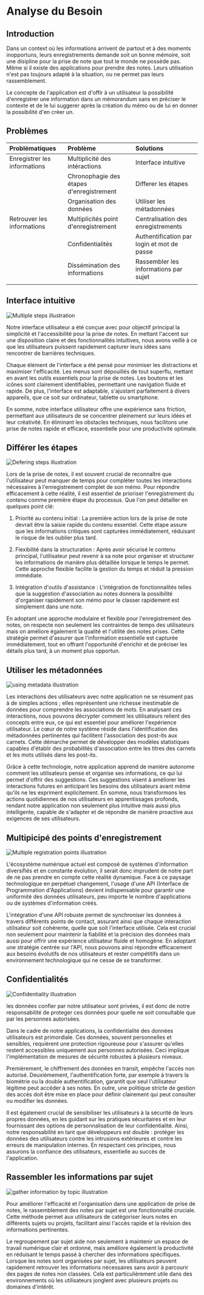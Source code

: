 # Analyse du Besoin

## Introduction

Dans un context où les informations arrivent de partout et à des moments inopportuns, leurs enregistrements demande soit un bonne mémoire, soit une disipline pour la prise de note que tout le monde ne possède pas. Même si il existe des applications pour prendre des notes. Leurs utilisation n'est pas toujours adapté à la situation, ou ne permet pas leurs rassemblement.

Le concepte de l'application est d'offir à un utilisateur la possibilité d'enregistrer une information dans un mémorandum sans en préciser le contexte et de le lui suggerer après la création du mémo ou de lui en donner la possibilité d'en créer un.

## Problèmes

|Problématiques   |Problème    |Solutions      |
|:--------------|:-------------|:--------------|
|Enregistrer les informations   |Multiplicité des intéractions|Interface intuitive|
|                               |Chronophagie des étapes d'enregistrement  |Differer les étapes|
|                               |Organisation des données| Utiliser les métadonnées|
|Retrouver les informations     |Multiplicités point d'enregistrement |Centralisation des enregistrements  |
|                               |Confidentialités | Authentification par login et mot de passe    |
|                               |Dissémination des informations| Rassembler les informations par sujet|
||||

## Interface intuitive

![Multiple steps illustration](assets/needsAnalysis-intuitiveInterface.jpg)

Notre interface utilisateur a été conçue avec pour objectif principal la simplicité et l'accessibilité pour la prise de notes. En mettant l'accent sur une disposition claire et des fonctionnalités intuitives, nous avons veillé à ce que les utilisateurs puissent rapidement capturer leurs idées sans rencontrer de barrières techniques.

Chaque élément de l'interface a été pensé pour minimiser les distractions et maximiser l'efficacité. Les menus sont dépouillés de tout superflu, mettant en avant les outils essentiels pour la prise de notes. Les boutons et les icônes sont clairement identifiables, permettant une navigation fluide et rapide. De plus, l'interface est adaptable, s'ajustant parfaitement à divers appareils, que ce soit sur ordinateur, tablette ou smartphone.

En somme, notre interface utilisateur offre une expérience sans friction, permettant aux utilisateurs de se concentrer pleinement sur leurs idées et leur créativité. En éliminant les obstacles techniques, nous facilitons une prise de notes rapide et efficace, essentielle pour une productivité optimale.

## Différer les étapes

![Defering steps illustration](assets/needsAnalysis-deferring_steps.jpg)

Lors de la prise de notes, il est souvent crucial de reconnaître que l'utilisateur peut manquer de temps pour compléter toutes les interactions nécessaires à l'enregistrement complet de son mémo. Pour répondre efficacement à cette réalité, il est essentiel de prioriser l'enregistrement du contenu comme première étape du processus. Que l'on peut détailler en quelques point clé:

1. Priorité au contenu initial : La première action lors de la prise de note devrait être la saisie rapide du contenu essentiel. Cette étape assure que les informations critiques sont capturées immédiatement, réduisant le risque de les oublier plus tard.

2. Flexibilité dans la structuration : Après avoir sécurisé le contenu principal, l'utilisateur peut revenir à sa note pour organiser et structurer les informations de manière plus détaillée lorsque le temps le permet. Cette approche flexible facilite la gestion du temps et réduit la pression immédiate.

3. Intégration d'outils d'assistance : L'intégration de fonctionnalités telles que la suggestion d'association au notes donnera la possibilité d'organiser rapidement son mémo pour le classer rapidement est simplement dans une note.

En adoptant une approche modulaire et flexible pour l'enregistrement des notes, on respecte non seulement les contraintes de temps des utilisateurs mais on améliore également la qualité et l'utilité des notes prises. Cette stratégie permet d'assurer que l'information essentielle est capturée immédiatement, tout en offrant l'opportunité d'enrichir et de préciser les détails plus tard, à un moment plus opportun.

## Utiliser les métadonnées

![using metadata illustration](assets/needsAnalysis-Using_metadata.jpg)

Les interactions des utilisateurs avec notre application ne se résument pas à de simples actions ; elles représentent une richesse inestimable de données pour comprendre les associations de mots. En analysant ces interactions, nous pouvons décrypter comment les utilisateurs relient des concepts entre eux, ce qui est essentiel pour améliorer l'expérience utilisateur. Le cœur de notre système réside dans l'identification des métadonnées pertinentes qui facilitent l'association des post-its aux carnets. Cette démarche permet de développer des modèles statistiques capables d'établir des probabilités d'association entre les titres des carnets et les mots utilisés dans les post-its.

Grâce à cette technologie, notre application apprend de manière autonome comment les utilisateurs pense et organise ses informations, ce qui lui permet d'offrir des suggestions. Ces suggestions visent à améliorer les interactions futures en anticipant les besoins des utilisateurs avant même qu'ils ne les expriment explicitement. En somme, nous transformons les actions quotidiennes de nos utilisateurs en apprentissages profonds, rendant notre application non seulement plus intuitive mais aussi plus intelligente, capable de s'adapter et de répondre de manière proactive aux exigences de ses utilisateurs.

## Multipicipé des points d'enregistrement

![Multiple registration points illustration](assets/needsAnalysis-Multiple_registration_points.jpg)

L'écosystème numérique actuel est composé de systèmes d'information diversifiés et en constante évolution, il serait donc imprudent de notre part de ne pas prendre en compte cette réalité dynamique. Face à ce paysage technologique en perpétuel changement, l'usage d'une API (Interface de Programmation d'Applications) devient indispensable pour garantir une uniformité des données utilisateurs, peu importe le nombre d'applications ou de systèmes d'information créés.

L'intégration d'une API robuste permet de synchroniser les données à travers différents points de contact, assurant ainsi que chaque interaction utilisateur soit cohérente, quelle que soit l'interface utilisée. Cela est crucial non seulement pour maintenir la fiabilité et la précision des données mais aussi pour offrir une expérience utilisateur fluide et homogène. En adoptant une stratégie centrée sur l'API, nous pouvons ainsi répondre efficacement aux besoins évolutifs de nos utilisateurs et rester compétitifs dans un environnement technologique qui ne cesse de se transformer.

## Confidentialités

![Confidentiality illustration](assets/needsAnalysis-Confidentiality.jpg)

les données confier par notre utilisateur sont privées, il est donc de notre responsabilité de proteger ces données pour quelle ne soit consultable que par les personnes autorisées.

Dans le cadre de notre applications, la confidentialité des données utilisateurs est primordiale. Ces données, souvent personnelles et sensibles, requièrent une protection rigoureuse pour s'assurer qu'elles restent accessibles uniquement aux personnes autorisées. Ceci implique l'implémentation de mesures de sécurité robustes à plusieurs niveaux.

Premièrement, le chiffrement des données en transit, empêche l'accès non autorisé. Deuxièmement, l'authentification forte, par exemple à travers la biométrie ou la double authentification, garantit que seul l'utilisateur légitime peut accéder à ses notes. En outre, une politique stricte de gestion des accès doit être mise en place pour définir clairement qui peut consulter ou modifier les données.

Il est également crucial de sensibiliser les utilisateurs à la sécurité de leurs propres données, en les guidant sur les pratiques sécuritaires et en leur fournissant des options de personnalisation de leur confidentialité. Ainsi, notre responsabilité en tant que développeurs est double : protéger les données des utilisateurs contre les intrusions extérieures et contre les erreurs de manipulation internes. En respectant ces principes, nous assurons la confiance des utilisateurs, essentielle au succès de l'application.

## Rassembler les informations par sujet

![gather information by topic illustration](assets/needsAnalysis-byTopic.jpg)

Pour améliorer l'efficacité et l'organisation dans une application de prise de notes, le rassemblement des notes par sujet est une fonctionnalité cruciale. Cette méthode permet aux utilisateurs de catégoriser leurs notes en différents sujets ou projets, facilitant ainsi l'accès rapide et la révision des informations pertinentes.

Le regroupement par sujet aide non seulement à maintenir un espace de travail numérique clair et ordonné, mais améliore également la productivité en réduisant le temps passé à chercher des informations spécifiques. Lorsque les notes sont organisées par sujet, les utilisateurs peuvent rapidement retrouver les informations nécessaires sans avoir à parcourir des pages de notes non classées. Cela est particulièrement utile dans des environnements où les utilisateurs jonglent avec plusieurs projets ou domaines d'intérêt.
